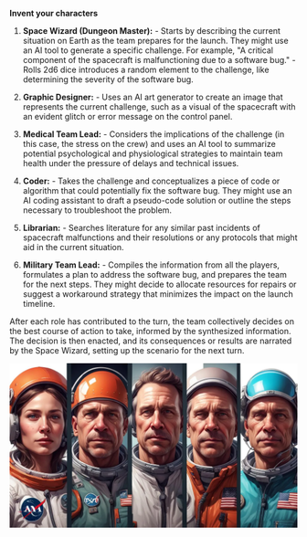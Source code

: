 **Invent your characters** 

1. **Space Wizard (Dungeon Master):** - Starts by describing the current situation on Earth as the team prepares for the launch. They might use an AI tool to generate a specific challenge. For example, "A critical component of the spacecraft is malfunctioning due to a software bug." - Rolls 2d6 dice introduces a random element to the challenge, like determining the severity of the software bug.

2. **Graphic Designer:** - Uses an AI art generator to create an image that represents the current challenge, such as a visual of the spacecraft with an evident glitch or error message on the control panel.

3. **Medical Team Lead:** - Considers the implications of the challenge (in this case, the stress on the crew) and uses an AI tool to summarize potential psychological and physiological strategies to maintain team health under the pressure of delays and technical issues.

4. **Coder:** - Takes the challenge and conceptualizes a piece of code or algorithm that could potentially fix the software bug. They might use an AI coding assistant to draft a pseudo-code solution or outline the steps necessary to troubleshoot the problem.

5. **Librarian:** - Searches literature for any similar past incidents of spacecraft malfunctions and their resolutions or any protocols that might aid in the current situation.

6. **Military Team Lead:** - Compiles the information from all the players, formulates a plan to address the software bug, and prepares the team for the next steps. They might decide to allocate resources for repairs or suggest a workaround strategy that minimizes the impact on the launch timeline.

After each role has contributed to the turn, the team collectively decides on the best course of action to take, informed by the synthesized information. The decision is then enacted, and its consequences or results are narrated by the Space Wizard, setting up the scenario for the next turn.

![Characters](Characters/space_characters_2.webp)
